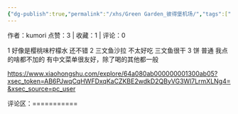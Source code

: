 ```yaml
---
{"dg-publish":true,"permalink":"/xhs/Green Garden_彼得堡机场/","tags":["rednote","圣彼得堡"],"created":"2025-03-17T22:09:18.106+08:00","updated":"2025-03-17T22:09:31.207+08:00"}
---
```


作者：kumori
点赞：3   |   收藏：1   |   评论：0

1 好像是樱桃味柠檬水 还不错
2 三文鱼沙拉 不太好吃 三文鱼很干
3 饼 普通 我点的啥都不加的
有中文菜单很友好，除了喝的其他都一般

https://www.xiaohongshu.com/explore/64a080ab000000001300ab05?xsec_token=AB6PJwqCqHWFDxqKaCZKBE2wdkD2QByVG3Wl7LrmXLNg4=&xsec_source=pc_user

评论区：===========

